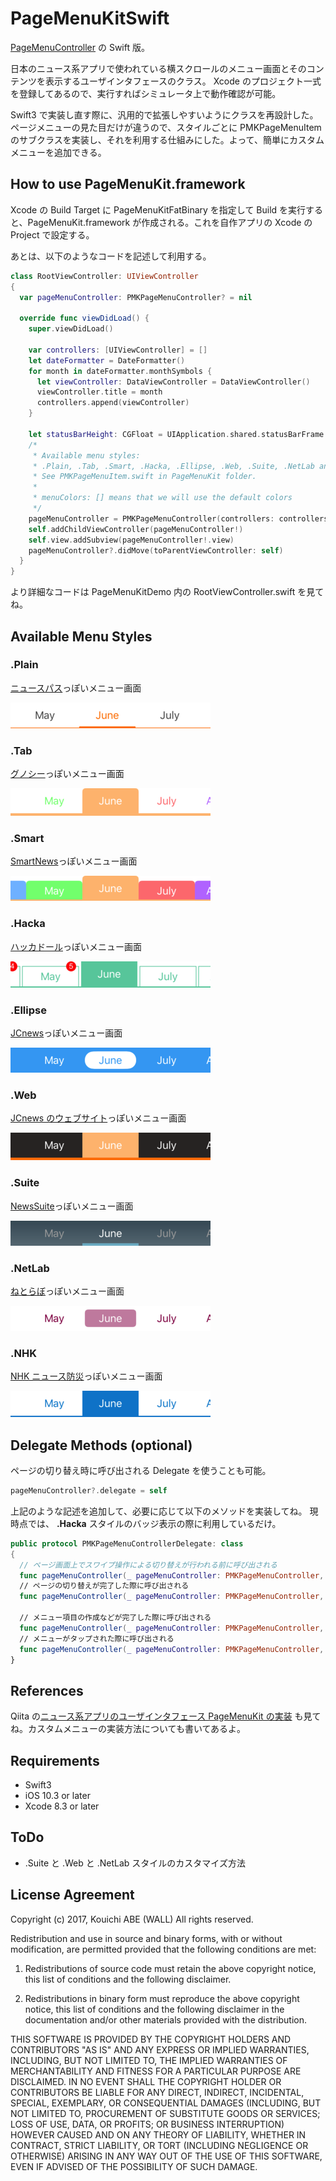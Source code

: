 # PageMenuKitSwift

[PageMenuController](https://github.com/magickworx/PageMenuController) の Swift 版。

日本のニュース系アプリで使われている横スクロールのメニュー画面とそのコンテンツを表示するユーザインタフェースのクラス。
Xcode のプロジェクト一式を登録してあるので、実行すればシミュレータ上で動作確認が可能。

Swift3 で実装し直す際に、汎用的で拡張しやすいようにクラスを再設計した。ページメニューの見た目だけが違うので、スタイルごとに PMKPageMenuItem のサブクラスを実装し、それを利用する仕組みにした。よって、簡単にカスタムメニューを追加できる。

## How to use PageMenuKit.framework

Xcode の Build Target に PageMenuKitFatBinary を指定して Build を実行すると、PageMenuKit.framework が作成される。これを自作アプリの Xcode の Project で設定する。

あとは、以下のようなコードを記述して利用する。

```Swift
class RootViewController: UIViewController
{
  var pageMenuController: PMKPageMenuController? = nil

  override func viewDidLoad() {
    super.viewDidLoad()

    var controllers: [UIViewController] = []
    let dateFormatter = DateFormatter()
    for month in dateFormatter.monthSymbols {
      let viewController: DataViewController = DataViewController()
      viewController.title = month
      controllers.append(viewController)
    }

    let statusBarHeight: CGFloat = UIApplication.shared.statusBarFrame.size.height
    /*
     * Available menu styles:
     * .Plain, .Tab, .Smart, .Hacka, .Ellipse, .Web, .Suite, .NetLab and .NHK
     * See PMKPageMenuItem.swift in PageMenuKit folder.
     *
     * menuColors: [] means that we will use the default colors
     */
    pageMenuController = PMKPageMenuController(controllers: controllers, menuStyle: .Smart, menuColors: [], topBarHeight: statusBarHeight)
    self.addChildViewController(pageMenuController!)
    self.view.addSubview(pageMenuController!.view)
    pageMenuController?.didMove(toParentViewController: self)
  }
}
```

より詳細なコードは PageMenuKitDemo 内の RootViewController.swift を見てね。


## Available Menu Styles

### .Plain
[ニュースパス](https://itunes.apple.com/jp/app/id1106788059?mt=8)っぽいメニュー画面

![.Plain](screenshots/tab_Plain.png "ニュースパス")

### .Tab
[グノシー](https://itunes.apple.com/jp/app/id590384791?mt=8)っぽいメニュー画面

![.Tab](screenshots/tab_Tab.png "グノシー")

### .Smart
[SmartNews](https://itunes.apple.com/jp/app/id579581125?mt=8)っぽいメニュー画面

![.Smart](screenshots/tab_Smart.png "SmartNews")

### .Hacka
[ハッカドール](https://itunes.apple.com/jp/app/id888231424?mt=8)っぽいメニュー画面

![.Hacka](screenshots/tab_Hacka.png "ハッカドール")

### .Ellipse
[JCnews](https://itunes.apple.com/jp/app/id1024341813?mt=8)っぽいメニュー画面

![.Ellipse](screenshots/tab_Ellipse.png "JCnews iOS App")

### .Web
[JCnews のウェブサイト](https://jcnews.tokyo/)っぽいメニュー画面

![.Web](screenshots/tab_Web.png "JCnews ウェブサイト")

### .Suite
[NewsSuite](https://itunes.apple.com/jp/app/id1176431318?mt=8)っぽいメニュー画面

![.Suite](screenshots/tab_Suite.png "ニュース（NewsSuite）")

### .NetLab
[ねとらぼ](https://itunes.apple.com/jp/app/id949325541?mt=8)っぽいメニュー画面

![.NetLab](screenshots/tab_NetLab.png "ねとらぼ")

### .NHK
[NHK ニュース防災](https://itunes.apple.com/jp/app/id1121104608?mt=8)っぽいメニュー画面

![.NHK](screenshots/tab_NHK.png "NHK ニュース防災")



## Delegate Methods (optional)

ページの切り替え時に呼び出される Delegate を使うことも可能。

```swift
pageMenuController?.delegate = self
```

上記のような記述を追加して、必要に応じて以下のメソッドを実装してね。
現時点では、 **.Hacka** スタイルのバッジ表示の際に利用しているだけ。

```PMKPageMenuControllerDelegte.swift
public protocol PMKPageMenuControllerDelegate: class
{
  // ページ画面上でスワイプ操作による切り替えが行われる前に呼び出される
  func pageMenuController(_ pageMenuController: PMKPageMenuController, willMoveTo viewController: UIViewController, at menuIndex: Int)
  // ページの切り替えが完了した際に呼び出される
  func pageMenuController(_ pageMenuController: PMKPageMenuController, didMoveTo viewController: UIViewController, at menuIndex: Int)

  // メニュー項目の作成などが完了した際に呼び出される
  func pageMenuController(_ pageMenuController: PMKPageMenuController, didPrepare menuItems: [PMKPageMenuItem])
  // メニューがタップされた際に呼び出される
  func pageMenuController(_ pageMenuController: PMKPageMenuController, didSelect menuItem: PMKPageMenuItem, at menuIndex: Int)
}
```

## References

Qiita の[ニュース系アプリのユーザインタフェース PageMenuKit の実装](http://qiita.com/magickworx/items/5de63eb926a9447b2665) も見てね。カスタムメニューの実装方法についても書いてあるよ。

## Requirements

 - Swift3
 - iOS 10.3 or later
 - Xcode 8.3 or later

## ToDo

 - .Suite と .Web と .NetLab スタイルのカスタマイズ方法

## License Agreement

Copyright (c) 2017, Kouichi ABE (WALL) All rights reserved.

Redistribution and use in source and binary forms, with or without
modification, are permitted provided that the following conditions are met:

 1. Redistributions of source code must retain the above copyright notice,
    this list of conditions and the following disclaimer.

 2. Redistributions in binary form must reproduce the above copyright notice,
    this list of conditions and the following disclaimer in the documentation
    and/or other materials provided with the distribution.

THIS SOFTWARE IS PROVIDED BY THE COPYRIGHT HOLDERS AND CONTRIBUTORS "AS IS"
AND ANY EXPRESS OR IMPLIED WARRANTIES, INCLUDING, BUT NOT LIMITED TO, THE
IMPLIED WARRANTIES OF MERCHANTABILITY AND FITNESS FOR A PARTICULAR PURPOSE ARE
DISCLAIMED. IN NO EVENT SHALL THE COPYRIGHT HOLDER OR CONTRIBUTORS BE LIABLE
FOR ANY DIRECT, INDIRECT, INCIDENTAL, SPECIAL, EXEMPLARY, OR CONSEQUENTIAL
DAMAGES (INCLUDING, BUT NOT LIMITED TO, PROCUREMENT OF SUBSTITUTE GOODS OR
SERVICES; LOSS OF USE, DATA, OR PROFITS; OR BUSINESS INTERRUPTION) HOWEVER
CAUSED AND ON ANY THEORY OF LIABILITY, WHETHER IN CONTRACT, STRICT LIABILITY,
OR TORT (INCLUDING NEGLIGENCE OR OTHERWISE) ARISING IN ANY WAY OUT OF THE USE
OF THIS SOFTWARE, EVEN IF ADVISED OF THE POSSIBILITY OF SUCH DAMAGE.

